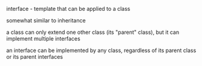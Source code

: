 interface - template that can be applied to a class

somewhat similar to inheritance

a class can only extend one other class (its "parent" class), but it can implement multiple interfaces

an interface can be implemented by any class, regardless of its parent class or its parent interfaces